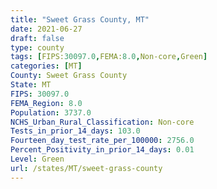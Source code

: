 ```yaml
---
title: "Sweet Grass County, MT"
date: 2021-06-27
draft: false
type: county
tags: [FIPS:30097.0,FEMA:8.0,Non-core,Green]
categories: [MT]
County: Sweet Grass County
State: MT
FIPS: 30097.0
FEMA_Region: 8.0
Population: 3737.0
NCHS_Urban_Rural_Classification: Non-core
Tests_in_prior_14_days: 103.0
Fourteen_day_test_rate_per_100000: 2756.0
Percent_Positivity_in_prior_14_days: 0.01
Level: Green
url: /states/MT/sweet-grass-county
---
```




